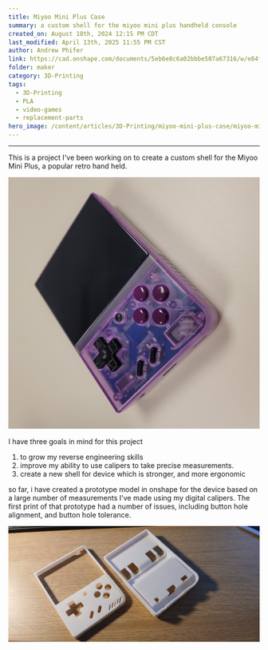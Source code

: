 ```yaml
---
title: Miyoo Mini Plus Case
summary: a custom shell for the miyoo mini plus handheld console
created_on: August 18th, 2024 12:15 PM CDT
last_modified: April 13th, 2025 11:55 PM CST
author: Andrew Phifer
link: https://cad.onshape.com/documents/5eb6e8c6a02bbbe507a67316/w/e84f12f4686e909742d68774/e/b509f88f62162e1ed5de387e
folder: maker
category: 3D-Printing
tags:
  - 3D-Printing
  - PLA
  - video-games
  - replacement-parts
hero_image: /content/articles/3D-Printing/miyoo-mini-plus-case/miyoo-mini-plus-shell-prototype-1.jpg
---
```


----

This is a project I've been working on to create a custom shell for the Miyoo Mini Plus, a popular retro hand held.

![original device](/content/articles/3D-Printing/miyoo-mini-plus-case/miyoo-mini-plus-original.jpg)

I have three goals in mind for this project
1. to grow my reverse engineering skills
2. improve my ability to use calipers to take precise measurements.
3. create a new shell for device which is stronger, and more ergonomic


so far, i have created a prototype model in onshape for the device based on a large number of measurements I've made using my digital calipers.  The first print of that prototype had a number of issues, including button hole alignment, and button hole tolerance.  

![early prototype shell](/content/articles/3D-Printing/miyoo-mini-plus-case/miyoo-mini-plus-shell-prototype-1.jpg)
